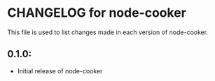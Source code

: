 # CHANGELOG for node-cooker

This file is used to list changes made in each version of node-cooker.

## 0.1.0:

* Initial release of node-cooker
